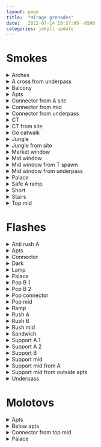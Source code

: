 ```yaml
---
layout: page
title:  "Mirage grenades"
date:   2022-07-14 19:37:09 -0500
categories: jekyll update
---
```


# Smokes

<details>
	<summary>Arches</summary>
	<img src="/assets/images/cs-gifs/mirage/mirage_smoke_arches.gif">
</details>
<details>
	<summary>A cross from underpass</summary>
	<img src="/assets/images/cs-gifs/mirage/mirage_smoke_a_cross_from_underpass.gif">
</details>
<details>
	<summary>Balcony</summary>
	<img src="/assets/images/cs-gifs/mirage/mirage_smoke_balcony.gif">
</details>
<details>
	<summary>Apts</summary>
	<img src="/assets/images/cs-gifs/mirage/mirage_smoke_b_apts.gif">
</details>
<details>
	<summary>Connector from A site</summary>
	<img src="/assets/images/cs-gifs/mirage/mirage_smoke_connector_from_a_site.gif">
</details>
<details>
	<summary>Connector from mid</summary>
	<img src="/assets/images/cs-gifs/mirage/mirage_smoke_connector_from_mid.gif">
</details>
<details>
	<summary>Connector from underpass</summary>
	<img src="/assets/images/cs-gifs/mirage/mirage_smoke_connector_from_underpass">
</details>
<details>
	<summary>CT</summary>
	<img src="/assets/images/cs-gifs/mirage/mirage_smoke_ct.gif">
</details>
<details>
	<summary>CT from site</summary>
	<img src="/assets/images/cs-gifs/mirage/mirage_smoke_ct_from_site.gif">
</details>
<details>
	<summary>Go catwalk</summary>
	<img src="/assets/images/cs-gifs/mirage/mirage_smoke_go_catwalk.gif">
</details>
<details>
	<summary>Jungle</summary>
	<img src="/assets/images/cs-gifs/mirage/mirage_smoke_jungle.gif">
</details>
<details>
	<summary>Jungle from site</summary>
	<img src="/assets/images/cs-gifs/mirage/mirage_smoke_jungle_from_site.gif">
</details>
<details>
	<summary>Market window</summary>
	<img src="/assets/images/cs-gifs/mirage/mirage_smoke_market_window.gif">
</details>
<details>
	<summary>Mid window</summary>
	<img src="/assets/images/cs-gifs/mirage/mirage_smoke_mid_window.gif">
</details>
<details>
	<summary>Mid window from T spawn</summary>
	<img src="/assets/images/cs-gifs/mirage/mirage_smoke_mid_window_from_tspawn.gif">
</details>
<details>
	<summary>Mid window from underpass</summary>
	<img src="/assets/images/cs-gifs/mirage/mirage_smoke_mid_window_from_underpass.gif">
</details>
<details>
	<summary>Palace</summary>
	<img src="/assets/images/cs-gifs/mirage/mirage_smoke_palace.gif">
</details>
<details>
	<summary>Safe A ramp</summary>
	<img src="/assets/images/cs-gifs/mirage/mirage_smoke_safe_a_ramp.gif">
</details>
<details>
	<summary>Short</summary>
	<img src="/assets/images/cs-gifs/mirage/mirage_smoke_short.gif">
</details>
<details>
	<summary>Stairs</summary>
	<img src="/assets/images/cs-gifs/mirage/mirage_smoke_stairs.gif">
</details>
<details>
	<summary>Top mid</summary>
	<img src="/assets/images/cs-gifs/mirage/mirage_smoke_top_mid.gif">
</details>

# Flashes

<details>
	<summary>Anti rush A</summary>
	<img src="/assets/images/cs-gifs/mirage/mirage_flash_anti_rush_a.gif">
</details>
<details>
	<summary>Apts</summary>
	<img src="/assets/images/cs-gifs/mirage/mirage_flash_apts.gif">
</details>
<details>
	<summary>Connector</summary>
	<img src="/assets/images/cs-gifs/mirage/mirage_flash_connector.gif">
</details>
<details>
	<summary>Dark</summary>
	<img src="/assets/images/cs-gifs/mirage/mirage_flash_dark.gif">
</details>
<details>
	<summary>Lamp</summary>
	<img src="/assets/images/cs-gifs/mirage/mirage_flash_lamp.gif">
</details>
<details>
	<summary>Palace</summary>
	<img src="/assets/images/cs-gifs/mirage/mirage_flash_palace.gif">
</details>
<details>
	<summary>Pop B 1</summary>
	<img src="/assets/images/cs-gifs/mirage/mirage_flash_pop_b.gif">
</details>
<details>
	<summary>Pop B 2</summary>
	<img src="/assets/images/cs-gifs/mirage/mirage_flash_pop_b_2.gif">
</details>
<details>
	<summary>Pop connector</summary>
	<img src="/assets/images/cs-gifs/mirage/mirage_flash_pop_connector.gif">
</details>
<details>
	<summary>Pop mid</summary>
	<img src="/assets/images/cs-gifs/mirage/mirage_flash_pop_mid.gif">
</details>
<details>
	<summary>Ramp</summary>
	<img src="/assets/images/cs-gifs/mirage/mirage_flash_ramp.gif">
</details>
<details>
	<summary>Rush A</summary>
	<img src="/assets/images/cs-gifs/mirage/mirage_flash_rush_a.gif">
</details>
<details>
	<summary>Rush B</summary>
	<img src="/assets/images/cs-gifs/mirage/mirage_flash_rush_b.gif">
</details>
<details>
	<summary>Rush mid</summary>
	<img src="/assets/images/cs-gifs/mirage/mirage_flash_rush_mid.gif">
</details>
<details>
	<summary>Sandwich</summary>
	<img src="/assets/images/cs-gifs/mirage/mirage_flash_sandwich.gif">
</details>
<details>
	<summary>Support A 1</summary>
	<img src="/assets/images/cs-gifs/mirage/mirage_flash_support_a_1.gif">
</details>
<details>
	<summary>Support A 2</summary>
	<img src="/assets/images/cs-gifs/mirage/mirage_flash_support_a_2.gif">
</details>
<details>
	<summary>Support B</summary>
	<img src="/assets/images/cs-gifs/mirage/mirage_flash_support_b.gif">
</details>
<details>
	<summary>Support mid</summary>
	<img src="/assets/images/cs-gifs/mirage/mirage_flash_support_mid.gif">
</details>
<details>
	<summary>Support mid from A</summary>
	<img src="/assets/images/cs-gifs/mirage/mirage_flash_support_mid_from_a.gif">
</details>
<details>
	<summary>Support mid from outside apts</summary>
	<img src="/assets/images/cs-gifs/mirage/mirage_flash_support_mid_from_outside_apts.gif">
</details>
<details>
	<summary>Underpass</summary>
	<img src="/assets/images/cs-gifs/mirage/mirage_flash_underpass.gif">
</details>

# Molotovs

<details>
	<summary>Apts</summary>
	<img src="/assets/images/cs-gifs/mirage/mirage_molly_apts.gif">
</details>
<details>
	<summary>Below apts</summary>
	<img src="/assets/images/cs-gifs/mirage/mirage_molly_below_apts.gif">
</details>
<details>
	<summary>Connector from top mid</summary>
	<img src="/assets/images/cs-gifs/mirage/mirage_molly_connector_from_top_mid.gif">
</details>
<details>
	<summary>Palace</summary>
	<img src="/assets/images/cs-gifs/mirage/mirage_molly_palace.gif">
</details>



